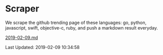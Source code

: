 # Scraper

We scrape the github trending page of these languages: go, python, javascript, swift, objective-c, ruby, and push a markdown result everyday.

[2019-02-09.md](https://github.com/henson/Scraper/blob/master/2019-02-09.md)

Last Updated: 2019-02-09 10:34:58